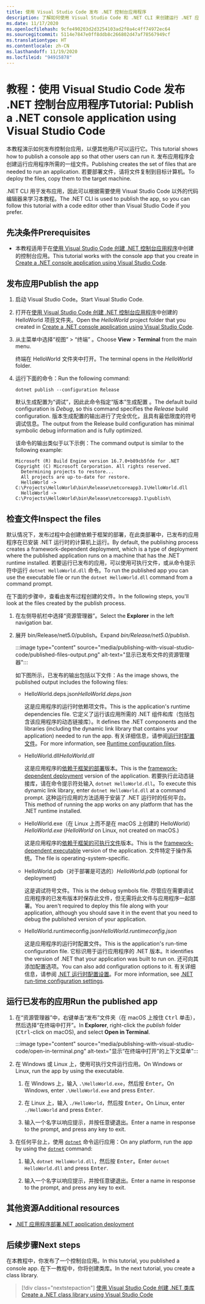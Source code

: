 ```yaml
---
title: 使用 Visual Studio Code 发布 .NET 控制台应用程序
description: 了解如何使用 Visual Studio Code 和 .NET CLI 来创建运行 .NET 应用程序所需的一组文件。
ms.date: 11/17/2020
ms.openlocfilehash: 9cfe490203d2d3254103ad2f0a4c4ff74972ec64
ms.sourcegitcommit: 5114e7847e0ff8ddb8c266802d47af78567949cf
ms.translationtype: HT
ms.contentlocale: zh-CN
ms.lasthandoff: 11/19/2020
ms.locfileid: "94915878"
---
```

# <a name="tutorial-publish-a-net-console-application-using-visual-studio-code"></a><span data-ttu-id="15895-103">教程：使用 Visual Studio Code 发布 .NET 控制台应用程序</span><span class="sxs-lookup"><span data-stu-id="15895-103">Tutorial: Publish a .NET console application using Visual Studio Code</span></span>

<span data-ttu-id="15895-104">本教程演示如何发布控制台应用，以便其他用户可以运行它。</span><span class="sxs-lookup"><span data-stu-id="15895-104">This tutorial shows how to publish a console app so that other users can run it.</span></span> <span data-ttu-id="15895-105">发布应用程序会创建运行应用程序所需的一组文件。</span><span class="sxs-lookup"><span data-stu-id="15895-105">Publishing creates the set of files that are needed to run an application.</span></span> <span data-ttu-id="15895-106">若要部署文件，请将文件复制到目标计算机。</span><span class="sxs-lookup"><span data-stu-id="15895-106">To deploy the files, copy them to the target machine.</span></span>

<span data-ttu-id="15895-107">.NET CLI 用于发布应用，因此可以根据需要使用 Visual Studio Code 以外的代码编辑器来学习本教程。</span><span class="sxs-lookup"><span data-stu-id="15895-107">The .NET CLI is used to publish the app, so you can follow this tutorial with a code editor other than Visual Studio Code if you prefer.</span></span>

## <a name="prerequisites"></a><span data-ttu-id="15895-108">先决条件</span><span class="sxs-lookup"><span data-stu-id="15895-108">Prerequisites</span></span>

- <span data-ttu-id="15895-109">本教程适用于在[使用 Visual Studio Code 创建 .NET 控制台应用程序](with-visual-studio-code.md)中创建的控制台应用。</span><span class="sxs-lookup"><span data-stu-id="15895-109">This tutorial works with the console app that you create in [Create a .NET console application using Visual Studio Code](with-visual-studio-code.md).</span></span>

## <a name="publish-the-app"></a><span data-ttu-id="15895-110">发布应用</span><span class="sxs-lookup"><span data-stu-id="15895-110">Publish the app</span></span>

1. <span data-ttu-id="15895-111">启动 Visual Studio Code。</span><span class="sxs-lookup"><span data-stu-id="15895-111">Start Visual Studio Code.</span></span>

1. <span data-ttu-id="15895-112">打开在[使用 Visual Studio Code 创建 .NET 控制台应用程序](with-visual-studio-code.md)中创建的 HelloWorld 项目文件夹。</span><span class="sxs-lookup"><span data-stu-id="15895-112">Open the *HelloWorld* project folder that you created in [Create a .NET console application using Visual Studio Code](with-visual-studio-code.md).</span></span>

1. <span data-ttu-id="15895-113">从主菜单中选择“视图” > “终端” 。</span><span class="sxs-lookup"><span data-stu-id="15895-113">Choose **View** > **Terminal** from the main menu.</span></span>

   <span data-ttu-id="15895-114">终端在 HelloWorld 文件夹中打开。</span><span class="sxs-lookup"><span data-stu-id="15895-114">The terminal opens in the *HelloWorld* folder.</span></span>

1. <span data-ttu-id="15895-115">运行下面的命令：</span><span class="sxs-lookup"><span data-stu-id="15895-115">Run the following command:</span></span>

   ```dotnetcli
   dotnet publish --configuration Release
   ```

   <span data-ttu-id="15895-116">默认生成配置为“调试”，因此此命令指定“版本”生成配置 。</span><span class="sxs-lookup"><span data-stu-id="15895-116">The default build configuration is *Debug*, so this command specifies the *Release* build configuration.</span></span> <span data-ttu-id="15895-117">版本生成配置的输出进行了完全优化，且具有最低限度的符号调试信息。</span><span class="sxs-lookup"><span data-stu-id="15895-117">The output from the Release build configuration has minimal symbolic debug information and is fully optimized.</span></span>

   <span data-ttu-id="15895-118">该命令的输出类似于以下示例：</span><span class="sxs-lookup"><span data-stu-id="15895-118">The command output is similar to the following example:</span></span>

   ```output
   Microsoft (R) Build Engine version 16.7.0+b89cb5fde for .NET
   Copyright (C) Microsoft Corporation. All rights reserved.
     Determining projects to restore...
     All projects are up-to-date for restore.
     HelloWorld -> C:\Projects\HelloWorld\bin\Release\netcoreapp3.1\HelloWorld.dll
     HelloWorld -> C:\Projects\HelloWorld\bin\Release\netcoreapp3.1\publish\
   ```

## <a name="inspect-the-files"></a><span data-ttu-id="15895-119">检查文件</span><span class="sxs-lookup"><span data-stu-id="15895-119">Inspect the files</span></span>

<span data-ttu-id="15895-120">默认情况下，发布过程中会创建依赖于框架的部署，在此类部署中，已发布的应用程序在已安装 .NET 运行时的计算机上运行。</span><span class="sxs-lookup"><span data-stu-id="15895-120">By default, the publishing process creates a framework-dependent deployment, which is a type of deployment where the published application runs on a machine that has the .NET runtime installed.</span></span> <span data-ttu-id="15895-121">若要运行已发布的应用，可以使用可执行文件，或从命令提示符中运行 `dotnet HelloWorld.dll` 命令。</span><span class="sxs-lookup"><span data-stu-id="15895-121">To run the published app you can use the executable file or run the `dotnet HelloWorld.dll` command from a command prompt.</span></span>

<span data-ttu-id="15895-122">在下面的步骤中，查看由发布过程创建的文件。</span><span class="sxs-lookup"><span data-stu-id="15895-122">In the following steps, you'll look at the files created by the publish process.</span></span>

1. <span data-ttu-id="15895-123">在左侧导航栏中选择“资源管理器”。</span><span class="sxs-lookup"><span data-stu-id="15895-123">Select the **Explorer** in the left navigation bar.</span></span>

1. <span data-ttu-id="15895-124">展开 bin/Release/net5.0/publish。</span><span class="sxs-lookup"><span data-stu-id="15895-124">Expand *bin/Release/net5.0/publish*.</span></span>

   :::image type="content" source="media/publishing-with-visual-studio-code/published-files-output.png" alt-text="显示已发布文件的资源管理器":::

   <span data-ttu-id="15895-126">如下图所示，已发布的输出包括以下文件：</span><span class="sxs-lookup"><span data-stu-id="15895-126">As the image shows, the published output includes the following files:</span></span>

   * <span data-ttu-id="15895-127">HelloWorld.deps.json</span><span class="sxs-lookup"><span data-stu-id="15895-127">*HelloWorld.deps.json*</span></span>

      <span data-ttu-id="15895-128">这是应用程序的运行时依赖项文件。</span><span class="sxs-lookup"><span data-stu-id="15895-128">This is the application's runtime dependencies file.</span></span> <span data-ttu-id="15895-129">它定义了运行该应用所需的 .NET 组件和库（包括包含该应用程序的动态链接库）。</span><span class="sxs-lookup"><span data-stu-id="15895-129">It defines the .NET components and the libraries (including the dynamic link library that contains your application) needed to run the app.</span></span> <span data-ttu-id="15895-130">有关详细信息，请参阅[运行时配置文件](https://github.com/dotnet/cli/blob/85ca206d84633d658d7363894c4ea9d59e515c1a/Documentation/specs/runtime-configuration-file.md)。</span><span class="sxs-lookup"><span data-stu-id="15895-130">For more information, see [Runtime configuration files](https://github.com/dotnet/cli/blob/85ca206d84633d658d7363894c4ea9d59e515c1a/Documentation/specs/runtime-configuration-file.md).</span></span>

   * <span data-ttu-id="15895-131">HelloWorld.dll</span><span class="sxs-lookup"><span data-stu-id="15895-131">*HelloWorld.dll*</span></span>

      <span data-ttu-id="15895-132">这是应用程序的[依赖于框架的部署](../deploying/deploy-with-cli.md#framework-dependent-deployment)版本。</span><span class="sxs-lookup"><span data-stu-id="15895-132">This is the [framework-dependent deployment](../deploying/deploy-with-cli.md#framework-dependent-deployment) version of the application.</span></span> <span data-ttu-id="15895-133">若要执行此动态链接库，请在命令提示符处输入 `dotnet HelloWorld.dll`。</span><span class="sxs-lookup"><span data-stu-id="15895-133">To execute this dynamic link library, enter `dotnet HelloWorld.dll` at a command prompt.</span></span> <span data-ttu-id="15895-134">这种运行应用的方法适用于安装了 .NET 运行时的任何平台。</span><span class="sxs-lookup"><span data-stu-id="15895-134">This method of running the app works on any platform that has the .NET runtime installed.</span></span>

   * <span data-ttu-id="15895-135">HelloWorld.exe（在 Linux 上而不是在 macOS 上创建的 HelloWorld） </span><span class="sxs-lookup"><span data-stu-id="15895-135">*HelloWorld.exe* (*HelloWorld* on Linux, not created on macOS.)</span></span>

      <span data-ttu-id="15895-136">这是应用程序的[依赖于框架的可执行文件](../deploying/deploy-with-cli.md#framework-dependent-executable)版本。</span><span class="sxs-lookup"><span data-stu-id="15895-136">This is the [framework-dependent executable](../deploying/deploy-with-cli.md#framework-dependent-executable) version of the application.</span></span> <span data-ttu-id="15895-137">文件特定于操作系统。</span><span class="sxs-lookup"><span data-stu-id="15895-137">The file is operating-system-specific.</span></span>

   * <span data-ttu-id="15895-138">HelloWorld.pdb（对于部署是可选的）</span><span class="sxs-lookup"><span data-stu-id="15895-138">*HelloWorld.pdb* (optional for deployment)</span></span>

      <span data-ttu-id="15895-139">这是调试符号文件。</span><span class="sxs-lookup"><span data-stu-id="15895-139">This is the debug symbols file.</span></span> <span data-ttu-id="15895-140">尽管应在需要调试应用程序的已发布版本时保存此文件，但无需将此文件与应用程序一起部署。</span><span class="sxs-lookup"><span data-stu-id="15895-140">You aren't required to deploy this file along with your application, although you should save it in the event that you need to debug the published version of your application.</span></span>

   * <span data-ttu-id="15895-141">HelloWorld.runtimeconfig.json</span><span class="sxs-lookup"><span data-stu-id="15895-141">*HelloWorld.runtimeconfig.json*</span></span>

      <span data-ttu-id="15895-142">这是应用程序的运行时配置文件。</span><span class="sxs-lookup"><span data-stu-id="15895-142">This is the application's run-time configuration file.</span></span> <span data-ttu-id="15895-143">它标识用于运行应用程序的 .NET 版本。</span><span class="sxs-lookup"><span data-stu-id="15895-143">It identifies the version of .NET that your application was built to run on.</span></span> <span data-ttu-id="15895-144">还可向其添加配置选项。</span><span class="sxs-lookup"><span data-stu-id="15895-144">You can also add configuration options to it.</span></span> <span data-ttu-id="15895-145">有关详细信息，请参阅 [.NET 运行时配置设置](../run-time-config/index.md#runtimeconfigjson)。</span><span class="sxs-lookup"><span data-stu-id="15895-145">For more information, see [.NET run-time configuration settings](../run-time-config/index.md#runtimeconfigjson).</span></span>

## <a name="run-the-published-app"></a><span data-ttu-id="15895-146">运行已发布的应用</span><span class="sxs-lookup"><span data-stu-id="15895-146">Run the published app</span></span>

1. <span data-ttu-id="15895-147">在“资源管理器”中，右键单击“发布”文件夹（在 macOS 上按住 <kbd>Ctrl</kbd> 单击），然后选择“在终端中打开”。</span><span class="sxs-lookup"><span data-stu-id="15895-147">In **Explorer**, right-click the *publish* folder (<kbd>Ctrl</kbd>-click on macOS), and select **Open in Terminal**.</span></span>

   :::image type="content" source="media/publishing-with-visual-studio-code/open-in-terminal.png" alt-text="显示“在终端中打开”的上下文菜单":::

1. <span data-ttu-id="15895-149">在 Windows 或 Linux 上，使用可执行文件运行应用。</span><span class="sxs-lookup"><span data-stu-id="15895-149">On Windows or Linux, run the app by using the executable.</span></span>

   1. <span data-ttu-id="15895-150">在 Windows 上，输入 `.\HelloWorld.exe`，然后按 <kbd>Enter</kbd>。</span><span class="sxs-lookup"><span data-stu-id="15895-150">On Windows, enter `.\HelloWorld.exe` and press <kbd>Enter</kbd>.</span></span>

   1. <span data-ttu-id="15895-151">在 Linux 上，输入 `./HelloWorld`，然后按 <kbd>Enter</kbd>。</span><span class="sxs-lookup"><span data-stu-id="15895-151">On Linux, enter `./HelloWorld` and press <kbd>Enter</kbd>.</span></span>

   1. <span data-ttu-id="15895-152">输入一个名字以响应提示，并按任意键退出。</span><span class="sxs-lookup"><span data-stu-id="15895-152">Enter a name in response to the prompt, and press any key to exit.</span></span>

1. <span data-ttu-id="15895-153">在任何平台上，使用 [`dotnet`](../tools/dotnet.md) 命令运行应用：</span><span class="sxs-lookup"><span data-stu-id="15895-153">On any platform, run the app by using the  [`dotnet`](../tools/dotnet.md) command:</span></span>

   1. <span data-ttu-id="15895-154">输入 `dotnet HelloWorld.dll`，然后按 <kbd>Enter</kbd>。</span><span class="sxs-lookup"><span data-stu-id="15895-154">Enter `dotnet HelloWorld.dll` and press <kbd>Enter</kbd>.</span></span>

   1. <span data-ttu-id="15895-155">输入一个名字以响应提示，并按任意键退出。</span><span class="sxs-lookup"><span data-stu-id="15895-155">Enter a name in response to the prompt, and press any key to exit.</span></span>

## <a name="additional-resources"></a><span data-ttu-id="15895-156">其他资源</span><span class="sxs-lookup"><span data-stu-id="15895-156">Additional resources</span></span>

- [<span data-ttu-id="15895-157">.NET 应用程序部署</span><span class="sxs-lookup"><span data-stu-id="15895-157">.NET application deployment</span></span>](../deploying/index.md)

## <a name="next-steps"></a><span data-ttu-id="15895-158">后续步骤</span><span class="sxs-lookup"><span data-stu-id="15895-158">Next steps</span></span>

<span data-ttu-id="15895-159">在本教程中，你发布了一个控制台应用。</span><span class="sxs-lookup"><span data-stu-id="15895-159">In this tutorial, you published a console app.</span></span> <span data-ttu-id="15895-160">在下一教程中，你将创建类库。</span><span class="sxs-lookup"><span data-stu-id="15895-160">In the next tutorial, you create a class library.</span></span>

> [!div class="nextstepaction"]
> [<span data-ttu-id="15895-161">使用 Visual Studio Code 创建 .NET 类库</span><span class="sxs-lookup"><span data-stu-id="15895-161">Create a .NET class library using Visual Studio Code</span></span>](library-with-visual-studio-code.md)
